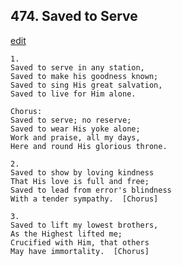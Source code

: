 
## 474.  Saved to Serve
[edit](https://docs.google.com/document/d/1eVh6Kkv0YTGDUsxAecvqVYibaoI5bajN/edit?mode=html)



    1.
    Saved to serve in any station,
    Saved to make his goodness known;
    Saved to sing His great salvation,
    Saved to live for Him alone.

    Chorus:
    Saved to serve; no reserve;
    Saved to wear His yoke alone;
    Work and praise, all my days,
    Here and round His glorious throne.

    2.
    Saved to show by loving kindness
    That His love is full and free;
    Saved to lead from error's blindness
    With a tender sympathy.  [Chorus]

    3.
    Saved to lift my lowest brothers,
    As the Highest lifted me;
    Crucified with Him, that others
    May have immortality.  [Chorus]
